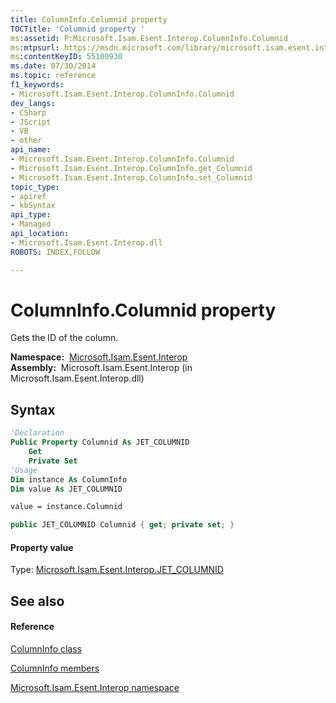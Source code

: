 ```yaml
---
title: ColumnInfo.Columnid property 
TOCTitle: 'Columnid property '
ms:assetid: P:Microsoft.Isam.Esent.Interop.ColumnInfo.Columnid
ms:mtpsurl: https://msdn.microsoft.com/library/microsoft.isam.esent.interop.columninfo.columnid(v=EXCHG.10)
ms:contentKeyID: 55100930
ms.date: 07/30/2014
ms.topic: reference
f1_keywords:
- Microsoft.Isam.Esent.Interop.ColumnInfo.Columnid
dev_langs:
- CSharp
- JScript
- VB
- other
api_name: 
- Microsoft.Isam.Esent.Interop.ColumnInfo.Columnid
- Microsoft.Isam.Esent.Interop.ColumnInfo.get_Columnid
- Microsoft.Isam.Esent.Interop.ColumnInfo.set_Columnid
topic_type: 
- apiref
- kbSyntax
api_type: 
- Managed
api_location: 
- Microsoft.Isam.Esent.Interop.dll
ROBOTS: INDEX,FOLLOW

---
```


# ColumnInfo.Columnid property

Gets the ID of the column.

**Namespace:**  [Microsoft.Isam.Esent.Interop](hh596136\(v=exchg.10\).md)  
**Assembly:**  Microsoft.Isam.Esent.Interop (in Microsoft.Isam.Esent.Interop.dll)

## Syntax

``` vb
'Declaration
Public Property Columnid As JET_COLUMNID
    Get
    Private Set
'Usage
Dim instance As ColumnInfo
Dim value As JET_COLUMNID

value = instance.Columnid
```

``` csharp
public JET_COLUMNID Columnid { get; private set; }
```

#### Property value

Type: [Microsoft.Isam.Esent.Interop.JET_COLUMNID](hh564510\(v=exchg.10\).md)  

## See also

#### Reference

[ColumnInfo class](dn334128\(v=exchg.10\).md)

[ColumnInfo members](dn334181\(v=exchg.10\).md)

[Microsoft.Isam.Esent.Interop namespace](hh596136\(v=exchg.10\).md)

